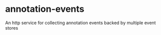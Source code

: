 # annotation-events
An http service for collecting annotation events backed by multiple event stores

